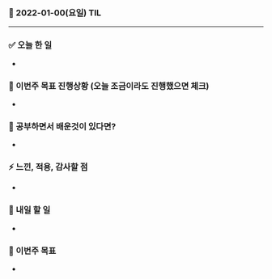 ### 📆 2022-01-00(요일) TIL

---

### ✅ 오늘 한 일

-

### 🐎 이번주 목표 진행상황 (오늘 조금이라도 진행했으면 체크)

-

### 🤔 공부하면서 배운것이 있다면?

-

### ⚡ 느낀, 적용, 감사할 점

-

### 🚀 내일 할 일

-

### 🎯 이번주 목표

-
